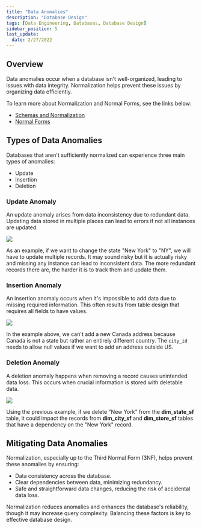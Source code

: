 ```yaml
---
title: "Data Anomalies"
description: "Database Design"
tags: [Data Engineering, Databases, Database Design]
sidebar_position: 5
last_update:
  date: 2/27/2022
---
```




## Overview

Data anomalies occur when a database isn't well-organized, leading to issues with data integrity. Normalization helps prevent these issues by organizing data efficiently.

To learn more about Normalization and Normal Forms, see the links below:

- [Schemas and Normalization](./003-Schemas-and-Normalization.md)
- [Normal Forms](./004-Normal-Forms.md)


## Types of Data Anomalies 

Databases that aren't sufficiently normalized can experience three main types of anomalies: 

- Update
- Insertion
- Deletion

### Update Anomaly

An update anomaly arises from data inconsistency due to redundant data. Updating data stored in multiple places can lead to errors if not all instances are updated.

<div class='img-center'>

![](/img/docs/eliminate-redundancy-denormalized-database.png)

</div>

As an example, if we want to change the state "New York" to "NY", we will have to update multiple records. It may sound risky but it is actually risky and missing any instance can lead to inconsistent data. The more redundant records there are, the harder it is to track them and update them.


### Insertion Anomaly

An insertion anomaly occurs when it's impossible to add data due to missing required information. This often results from table design that requires all fields to have values.

<div class='img-center'>

![](/img/docs/eliminate-redundancy-normalized-database.png)

</div>

In the example above, we can't add a new Canada address because Canada is not a state but rather an entirely different country. The `city_id` needs to allow null values if we want to add an address outside US.


### Deletion Anomaly

A deletion anomaly happens when removing a record causes unintended data loss. This occurs when crucial information is stored with deletable data.

<div class='img-center'>

![](/img/docs/eliminate-redundancy-normalized-database.png)

</div>

Using the previous example, if we delete "New York" from the **dim_state_sf** table, it could impact the records from **dim_city_sf** and **dim_store_sf** tables that have a dependency on the "New York" record.


## Mitigating Data Anomalies

Normalization, especially up to the Third Normal Form (3NF), helps prevent these anomalies by ensuring:

- Data consistency across the database.
- Clear dependencies between data, minimizing redundancy.
- Safe and straightforward data changes, reducing the risk of accidental data loss.

Normalization reduces anomalies and enhances the database's reliability, though it may increase query complexity. Balancing these factors is key to effective database design.
